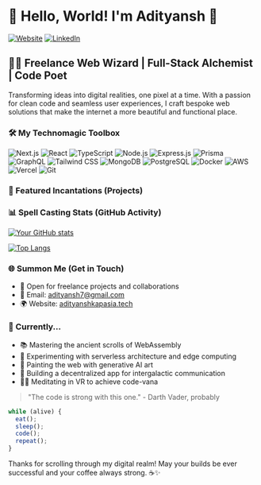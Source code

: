 # 👋 Hello, World! I'm Adityansh 🚀

[![Website](https://img.shields.io/badge/Website-adityanshkapasia.tech-blue?style=flat-square&logo=google-chrome)](adityanshkapasia.tech)
[![LinkedIn](https://img.shields.io/badge/LinkedIn-Connect-blue?style=flat-square&logo=linkedin)](https://www.linkedin.com/in/adityanshkapsia)

## 🧙‍♂️ Freelance Web Wizard | Full-Stack Alchemist | Code Poet

Transforming ideas into digital realities, one pixel at a time. With a passion for clean code and seamless user experiences, I craft bespoke web solutions that make the internet a more beautiful and functional place.

### 🛠️ My Technomagic Toolbox

![Next.js](https://img.shields.io/badge/-Next.js-000000?style=flat-square&logo=next.js)
![React](https://img.shields.io/badge/-React-61DAFB?style=flat-square&logo=react&logoColor=black)
![TypeScript](https://img.shields.io/badge/-TypeScript-3178C6?style=flat-square&logo=typescript&logoColor=white)
![Node.js](https://img.shields.io/badge/-Node.js-339933?style=flat-square&logo=node.js&logoColor=white)
![Express.js](https://img.shields.io/badge/-Express.js-000000?style=flat-square&logo=express)
![Prisma](https://img.shields.io/badge/-Prisma-2D3748?style=flat-square&logo=prisma&logoColor=white)
![GraphQL](https://img.shields.io/badge/-GraphQL-E10098?style=flat-square&logo=graphql&logoColor=white)
![Tailwind CSS](https://img.shields.io/badge/-Tailwind%20CSS-38B2AC?style=flat-square&logo=tailwind-css&logoColor=white)
![MongoDB](https://img.shields.io/badge/-MongoDB-47A248?style=flat-square&logo=mongodb&logoColor=white)
![PostgreSQL](https://img.shields.io/badge/-PostgreSQL-336791?style=flat-square&logo=postgresql&logoColor=white)
![Docker](https://img.shields.io/badge/-Docker-2496ED?style=flat-square&logo=docker&logoColor=white)
![AWS](https://img.shields.io/badge/-AWS-232F3E?style=flat-square&logo=amazon-aws)
![Vercel](https://img.shields.io/badge/-Vercel-000000?style=flat-square&logo=vercel)
![Git](https://img.shields.io/badge/-Git-F05032?style=flat-square&logo=git&logoColor=white)

### 🌟 Featured Incantations (Projects)


### 📊 Spell Casting Stats (GitHub Activity)

[![Your GitHub stats](https://github-readme-stats.vercel.app/api?username=Adityanshkapasia&show_icons=true&theme=radical)](https://github.com/Adityanshkapasia)

[![Top Langs](https://github-readme-stats.vercel.app/api/top-langs/?username=Adityanshkapasia&layout=compact&theme=radical)](https://github.com/Adityanshkapasia)

### 🌐 Summon Me (Get in Touch)

- 💼 Open for freelance projects and collaborations
- 📧 Email: adityansh7@gmail.com
- 🌍 Website: [adityanshkapasia.tech](https://adityanshkapasia7.vercel.app/)

### 🔮 Currently...

- 📚 Mastering the ancient scrolls of WebAssembly
- 🧪 Experimenting with serverless architecture and edge computing
- 🎨 Painting the web with generative AI art
- 🚀 Building a decentralized app for intergalactic communication
- 🧘‍♂️ Meditating in VR to achieve code-vana

> "The code is strong with this one." - Darth Vader, probably

```javascript
while (alive) {
  eat();
  sleep();
  code();
  repeat();
}
```

Thanks for scrolling through my digital realm! May your builds be ever successful and your coffee always strong. ☕️✨
